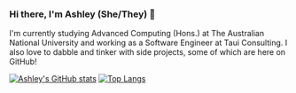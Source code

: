 ### Hi there, I'm Ashley (She/They) 👋

I'm currently studying Advanced Computing (Hons.) at The Australian National University and working as a Software Engineer at Taui Consulting.
I also love to dabble and tinker with side projects, some of which are here on GitHub!

[![Ashley's GitHub stats](https://github-readme-stats.vercel.app/api?username=ashleylamont&count_private=true&show_icons=true&theme=github_dark)](https://github.com/anuraghazra/github-readme-stats)
[![Top Langs](https://github-readme-stats.vercel.app/api/top-langs/?username=ashleylamont&hide=haskell&theme=github_dark&layout=compact)](https://github.com/anuraghazra/github-readme-stats)
